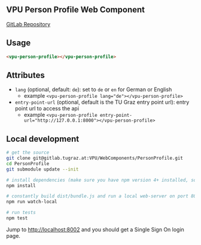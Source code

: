 ## VPU Person Profile Web Component

[GitLab Repository](https://gitlab.tugraz.at/VPU/WebComponents/PersonProfile)

## Usage

```html
<vpu-person-profile></vpu-person-profile>
```

## Attributes

- `lang` (optional, default: `de`): set to `de` or `en` for German or English
    - example `<vpu-person-profile lang="de"></vpu-person-profile>`
- `entry-point-url` (optional, default is the TU Graz entry point url): entry point url to access the api
    - example `<vpu-person-profile entry-point-url="http://127.0.0.1:8000"></vpu-person-profile>`

## Local development

```bash
# get the source
git clone git@gitlab.tugraz.at:VPU/WebComponents/PersonProfile.git
cd PersonProfile
git submodule update --init

# install dependencies (make sure you have npm version 4+ installed, so symlinks to the git submodules are created automatically)
npm install

# constantly build dist/bundle.js and run a local web-server on port 8002 
npm run watch-local

# run tests
npm test
```

Jump to <http://localhost:8002> and you should get a Single Sign On login page.
